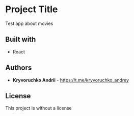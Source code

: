 # Project Title

Test app about movies

## Built with

* React

## Authors

* **Kryvoruchko Andrii** - https://t.me/kryvoruchko_andrey

## License

This project is without a license
